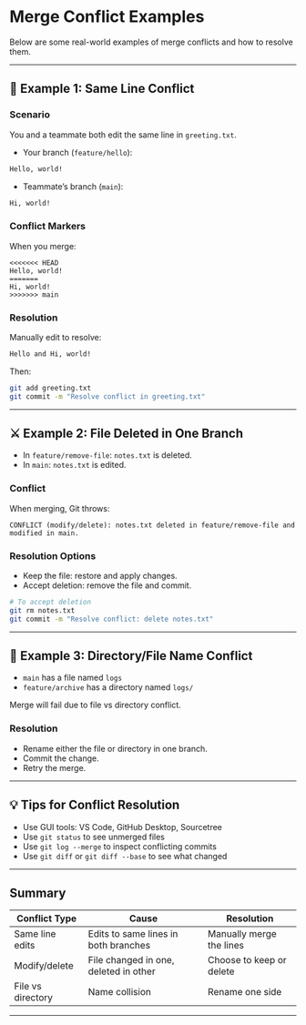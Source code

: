 # Merge Conflict Examples

Below are some real-world examples of merge conflicts and how to resolve them.

---

## 🧪 Example 1: Same Line Conflict

### Scenario

You and a teammate both edit the same line in `greeting.txt`.

- Your branch (`feature/hello`):

```txt
Hello, world!
```

- Teammate’s branch (`main`):

```txt
Hi, world!
```

### Conflict Markers

When you merge:

```text
<<<<<<< HEAD
Hello, world!
=======
Hi, world!
>>>>>>> main
```

### Resolution

Manually edit to resolve:

```txt
Hello and Hi, world!
```

Then:

```bash
git add greeting.txt
git commit -m "Resolve conflict in greeting.txt"
```

---

## ⚔️ Example 2: File Deleted in One Branch

- In `feature/remove-file`: `notes.txt` is deleted.
- In `main`: `notes.txt` is edited.

### Conflict

When merging, Git throws:

```text
CONFLICT (modify/delete): notes.txt deleted in feature/remove-file and modified in main.
```

### Resolution Options

- Keep the file: restore and apply changes.
- Accept deletion: remove the file and commit.

```bash
# To accept deletion
git rm notes.txt
git commit -m "Resolve conflict: delete notes.txt"
```

---

## 🔁 Example 3: Directory/File Name Conflict

- `main` has a file named `logs`
- `feature/archive` has a directory named `logs/`

Merge will fail due to file vs directory conflict.

### Resolution

- Rename either the file or directory in one branch.
- Commit the change.
- Retry the merge.

---

## 💡 Tips for Conflict Resolution

- Use GUI tools: VS Code, GitHub Desktop, Sourcetree
- Use `git status` to see unmerged files
- Use `git log --merge` to inspect conflicting commits
- Use `git diff` or `git diff --base` to see what changed

---

## Summary

| Conflict Type           | Cause                                 | Resolution                           |
|-------------------------|----------------------------------------|--------------------------------------|
| Same line edits         | Edits to same lines in both branches   | Manually merge the lines             |
| Modify/delete           | File changed in one, deleted in other  | Choose to keep or delete             |
| File vs directory       | Name collision                         | Rename one side                      |

---
